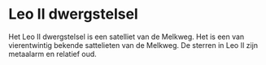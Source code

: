 # Leo II dwergstelsel

Het Leo II dwergstelsel is een satelliet van de Melkweg. Het is een van
vierentwintig bekende sattelieten van de Melkweg. De sterren in Leo II zijn
metaalarm en relatief oud.
